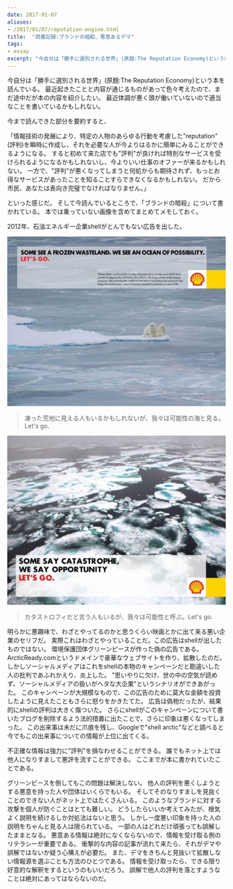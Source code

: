 ```yaml
---
date: 2017-01-07
aliases:
- /2017/01/07/reputation-engine.html
title:  "読書記録:ブランドの暗殺、悪意あるデマ"
tags:
- essay
excerpt: "今自分は「勝手に選別される世界」(原題:The Reputation Economy)という本を読んでいる。最近起きたことと内容が通じるものがあって色々考えたので、まだ途中だが本の内容を紹介したい。"
---
```


今自分は「勝手に選別される世界」(原題:The Reputation Economy)という本を読んでいる。
最近起きたことと内容が通じるものがあって色々考えたので、まだ途中だが本の内容を紹介したい。
最近体調が悪く頭が働いていないので適当なことを書いているかもしれない。

今まで読んできた部分を要約すると、

「情報技術の発展により、特定の人物のあらゆる行動を考慮した"reputation"(評判)を瞬時に作成し、それを必要な人が今よりはるかに簡単にみることができるようになる。
すると初めて来た店でも"評判"が良ければ特別なサービスを受けられるようになるかもしれないし、今よりいい仕事のオファーが来るかもしれない。
一方で、"評判"が悪くなってしまうと何処からも期待されず、もっとお得なサービスがあったことを知ることすらできなくなるかもしれない。
だから市民、あなたは表向き完璧でなければなりません。」

といった感じだ。
そして今読んでいるところで、「ブランドの暗殺」について書かれている。
本では乗っていない画像を含めてまとめてメモしておく。

2012年、石油エネルギー企業shellがとんでもない広告を出した。

![広告](/assets/2017-01-07-01.jpg)

 > 凍った荒地に見える人もいるかもしれないが、我々は可能性の海と見る。Let's go.

![広告](/assets/2017-01-07-02.jpg)

 > カタストロフィだと言う人もいるが、我々は可能性と呼ぶ。Let's go.

明らかに悪趣味で、わざとやってるのかと思うくらい映画とかに出て来る悪い企業のセリフだ。
実際これはわざとやっていることだ。この広告はshellが出したものではない。
環境保護団体グリーンピースが作った偽の広告である。
ArcticReady.comというドメインで豪華なウェブサイトを作り、拡散したのだ。
しかしソーシャルメディアはこれをshellの本物のキャンペーンだと勘違いした人の批判であふれかえり、炎上した。
"思いやりに欠け、世の中の空気が読めず、ソーシャルメディアの扱いがヘタな大企業"というシナリオができあがった。
このキャンペーンが大規模なもので、この広告のために莫大な金額を投資したように見えたこともさらに怒りをかきたてた。
広告は偽物だったが、結果的にshellの評判は大きく傷ついた。
さらにshellがこのキャンペーンについて書いたブログを削除するよう法的措置に出たことで、さらに印象は悪くなってしまった。
この出来事は未だに爪痕を残し、Googleで"shell arctic"などと調べると今でもこの出来事についての情報が上位に出てくる。

不正確な情報は強力に"評判"を損なわせることができる。
誰でもネット上では他人になりすまして悪評を流すことができる。
ここまでが本に書かれていたことである。

グリーンピースを倒してもこの問題は解決しない。
他人の評判を悪くしようとする悪意を持った人や団体はいくらでもいる。
そしてそのなりすましを見抜くことのできない人がネット上ではたくさんいる。
このようなブランドに対する攻撃を個人が防ぐことはとても難しい。
どうしたらいいか考えてみたが、根気よく説明を続けるしか対処法はないと思う。
しかし一度悪い印象を持った人の説明をちゃんと見る人は限られている。
一部の人はどれだけ頑張っても誤解したままとなる。
悪意ある情報は絶対になくならないので、情報を受け取る側のリテラシーが重要である。
衝撃的な内容の記事が流れて来たら、それがデマや誤解ではないか疑う心構えが必要だ。
また、デマをきちんと見抜いて拡散しない情報源を選ぶことも方法のひとつである。
情報を受け取ったら、できる限り好意的な解釈をするというのもいいだろう。
誤解で他人の評判を落とすようなことは絶対にあってはならないのだ。